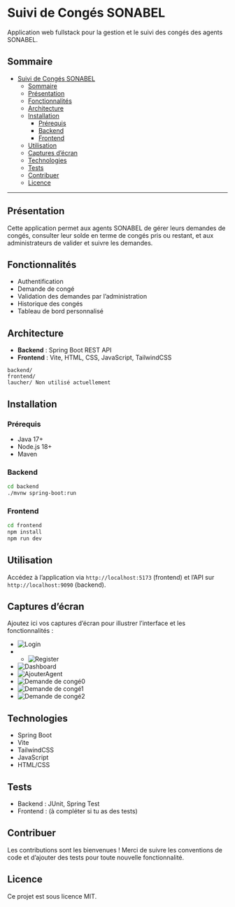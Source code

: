 # Suivi de Congés SONABEL

Application web fullstack pour la gestion et le suivi des congés des agents SONABEL.

## Sommaire

- [Suivi de Congés SONABEL](#suivi-de-congés-sonabel)
  - [Sommaire](#sommaire)
  - [Présentation](#présentation)
  - [Fonctionnalités](#fonctionnalités)
  - [Architecture](#architecture)
  - [Installation](#installation)
    - [Prérequis](#prérequis)
    - [Backend](#backend)
    - [Frontend](#frontend)
  - [Utilisation](#utilisation)
  - [Captures d’écran](#captures-décran)
  - [Technologies](#technologies)
  - [Tests](#tests)
  - [Contribuer](#contribuer)
  - [Licence](#licence)

---

## Présentation

Cette application permet aux agents SONABEL de gérer leurs demandes de congés, consulter leur solde en terme de congés pris ou restant, et aux administrateurs de valider et suivre les demandes.

## Fonctionnalités

- Authentification 
- Demande de congé 
- Validation des demandes par l’administration
- Historique des congés
- Tableau de bord personnalisé


## Architecture

- **Backend** : Spring Boot REST API
- **Frontend** : Vite, HTML, CSS, JavaScript, TailwindCSS

```
backend/
frontend/
laucher/ Non utilisé actuellement
```

## Installation

### Prérequis

- Java 17+
- Node.js 18+
- Maven

### Backend

```bash
cd backend
./mvnw spring-boot:run
```

### Frontend

```bash
cd frontend
npm install
npm run dev
```

## Utilisation

Accédez à l’application via `http://localhost:5173` (frontend) et l’API sur `http://localhost:9090` (backend).

## Captures d’écran

Ajoutez ici vos captures d’écran pour illustrer l’interface et les fonctionnalités :

- ![Login](./screens/Login.png)
- - ![Register](./screens/Register.png)
- ![Dashboard](./screens/Dashboard.png)
- ![AjouterAgent](./screens/AjouterAgent.png)
- ![Demande de congé0](./screens/demandeConge0.png)
- ![Demande de congé1](./screens/demandeConge1.png)
- ![Demande de congé2](./screens/demandeConge2.png)

## Technologies

- Spring Boot
- Vite
- TailwindCSS
- JavaScript
- HTML/CSS

## Tests

- Backend : JUnit, Spring Test
- Frontend : (à compléter si tu as des tests)

## Contribuer

Les contributions sont les bienvenues ! Merci de suivre les conventions de code et d’ajouter des tests pour toute nouvelle fonctionnalité.

## Licence

Ce projet est sous licence MIT.

